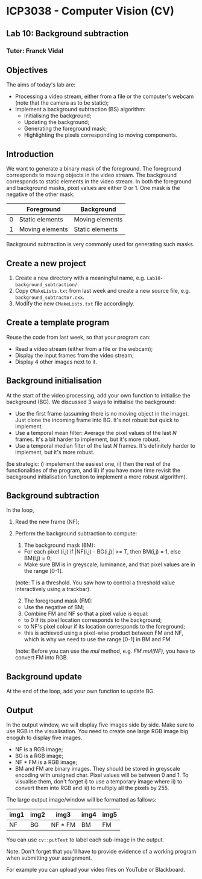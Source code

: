 # ICP3038 - Computer Vision (CV)
## Lab 10: Background subtraction
### Tutor: Franck Vidal

## Objectives

The aims of today's lab are:

- Processing a video stream, either from a file or the computer's webcam (note that the camera as to be static);
- Implement a background subtraction (BS) algorithm:
    - Initialising the background;
    - Updating the background;
    - Generating the foreground mask;
    - Highlighting the pixels corresponding to moving components.

## Introduction
We want to generate a binary mask of the foreground.
The foreground corresponds to moving objects in the video stream.
The background corresponds to static elements in the video stream.
In both the foreground and background masks, pixel values are either 0 or 1. One mask is the negative of the other mask.

|   | Foreground      | Background      |
|---|-----------------|-----------------|
| 0 | Static elements | Moving elements |
| 1 | Moving elements | Static elements |

Background subtraction is very commonly used for generating such masks.

## Create a new project

1. Create a new directory with a meaningful name, e.g. `Lab10-background_subtraction/`.
2. Copy `CMakeLists.txt` from last week and create a new source file, e.g. `background_subtractor.cxx`.
3. Modify the new `CMakeLists.txt` file accordingly.

## Create a template program

Reuse the code from last week, so that your program can:

- Read a video stream (either from a file or the webcam);
- Display the input frames from the video stream;
- Display 4 other images next to it.

## Background initialisation

At the start of the video processing, add your own function to initialise the background (BG). We discussed 3 ways to initialise the background:

- Use the first frame (assuming there is no moving object in the image). Just clone the incoming frame into BG. It's not robust but quick to implement.
- Use a temporal mean filter: Average the pixel values of the last *N* frames. It's a bit harder to implement, but it's more robust.
- Use a temporal median filter of the last *N* frames. It's definitely harder to implement, but it's more robust.

(be strategic: i) impelement the easiest one, ii) then the rest of the functionalities of the program, and iii) if you have more time revisit the background initialisation function to implement a more robust algorithm).

## Background subtraction

In the loop,

1. Read the new frame (NF);
2. Perform the background subtraction to compute:

    1. The background mask (BM):
      
      - For each pixel (i,j) if |NF(i,j) - BG(i,j)| >= T, then BM(i,j) = 1, else BM(i,j) = 0;
      - Make sure BM is in greyscale, luminance, and that pixel values are in the range [0-1].
      
      (note: T is a threshold. You saw how to control a threshold value interactively using a trackbar).
      
    2. The foreground mask (FM):
    
      - Use the negative of BM;
        
    3. Combine FM and NF so that a pixel value is equal:

      - to 0 if its pixel location corresponds to the background;
      - to NF's pixel colour if its location corresponds to the foreground;
      - this is achieved using a pixel-wise product between FM and NF, which is why we need to use the range [0-1] in BM and FM. 
      
      (note: Before you can use the *mul* method, e.g. *FM.mul(NF)*, you have to convert FM into RGB.

## Background update

At the end of the loop, add your own function to update BG.

## Output

In the output window, we will display five images side by side. Make sure to use RGB in the visualisation. You need to create one large RGB image big enoguh to display five images.

- NF is a RGB image;
- BG is a RGB image;
- NF * FM is a RGB image;
- BM and FM are binary images. They should be stored in greyscale encoding with unsigned char. Pixel values will be between 0 and 1. To visualise them, don't forget i) to use a temporary image where ii)  to convert them into RGB and iii) to multiply all the pixels by 255.

The large output image/window will be formatted as fallows:

| img1 | img2 |   img3  | img4 | img5 |
|------|------|---------|------|------|
|  NF  |  BG  | NF * FM |  BM  |  FM  |

You can use `cv::putText` to label each sub-image in the output.


Note: Don't forget that you'll have to provide evidence of a working program when submitting your assignment.
<!--For example, Fig.~\ref{fig:screenshot2} shows my fish tank. -->For example you can upload your video files on YouTube or Blackboard<!--, see [https://www.youtube.com/watch?v=RbH2bdrNGbc](https://www.youtube.com/watch?v=RbH2bdrNGbc)-->.
